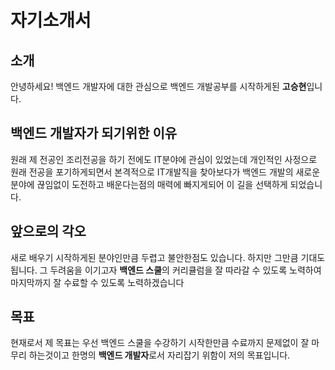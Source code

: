 # 자기소개서

## 소개

안녕하세요! 백엔드 개발자에 대한 관심으로 백엔드 개발공부를 시작하게된 **고승현**입니다.


## 백엔드 개발자가 되기위한 이유

원래 제 전공인 조리전공을 하기 전에도 IT분야에 관심이 있었는데 개인적인 사정으로 원래 전공을 포기하게되면서 본격적으로 IT개발직을 찾아보다가 백엔드 개발의 새로운 분야에 끊임없이 도전하고 배운다는점의 매력에 빠지게되어 이 길을 선택하게 되었습니다.

## 앞으로의 각오

새로 배우기 시작하게된 분야인만큼 두렵고 불안한점도 있습니다. 하지만 그만큼 기대도 됩니다. 그 두려움을 이기고자 **백엔드 스쿨**의 커리큘럼을 잘 따라갈 수 있도록 노력하여 마지막까지 잘 수료할 수 있도록 노력하겠습니다

## 목표

현재로서 제 목표는 우선 백엔드 스쿨을 수강하기 시작한만큼 수료까지 문제없이 잘 마무리 하는것이고 한명의 **백엔드 개발자**로서 자리잡기 위함이 저의 목표입니다.
